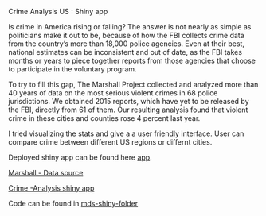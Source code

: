 
Crime Analysis US : Shiny app 


Is crime in America rising or falling? The answer is not nearly as simple as politicians make it out to be, because of how the FBI collects crime data from the country’s more than 18,000 police agencies. Even at their best, national estimates can be inconsistent and out of date, as the FBI takes months or years to piece together reports from those agencies that choose to participate in the voluntary program.

To try to fill this gap, The Marshall Project collected and analyzed more than 40 years of data on the most serious violent crimes in 68 police jurisdictions. We obtained 2015 reports, which have yet to be released by the FBI, directly from 61 of them. Our resulting analysis found that violent crime in these cities and counties rose 4 percent last year.


 I tried visualizing the stats and give a a user friendly interface. User can compare crime between different US regions or differnt cities. 
 


Deployed  shiny app can be found here [app](https://prash16.shinyapps.io/ubc_mds_ver2/).  


[Marshall - Data source](https://github.com/themarshallproject/city-crime)

[Crime -Analysis shiny app](https://prash16.shinyapps.io/ubc_mds_ver2/)

Code can be found in [mds-shiny-folder](https://github.com/prash16/mds_shiny_project/tree/master/ubc_mds)
